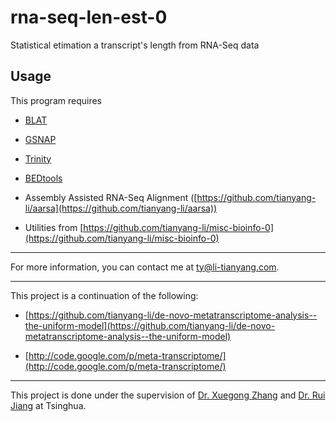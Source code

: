 # rna-seq-len-est-0

Statistical etimation a transcript's length from RNA-Seq data

## Usage

This program requires 

* [BLAT](http://genome.ucsc.edu/FAQ/FAQblat.html)

* [GSNAP](http://research-pub.gene.com/gmap/)

* [Trinity](http://trinityrnaseq.sourceforge.net/)

* [BEDtools](http://code.google.com/p/bedtools/) 

* Assembly Assisted RNA-Seq Alignment ([https://github.com/tianyang-li/aarsa](https://github.com/tianyang-li/aarsa))

* Utilities from [https://github.com/tianyang-li/misc-bioinfo-0](https://github.com/tianyang-li/misc-bioinfo-0)

***

For more information, you can contact me at [ty@li-tianyang.com](mailto:ty@li-tianyang.com).

***

This project is a continuation of the following:

* [https://github.com/tianyang-li/de-novo-metatranscriptome-analysis--the-uniform-model](https://github.com/tianyang-li/de-novo-metatranscriptome-analysis--the-uniform-model)

* [http://code.google.com/p/meta-transcriptome/](http://code.google.com/p/meta-transcriptome/)

***

This project is done under the supervision of [Dr. Xuegong Zhang](http://bioinfo.au.tsinghua.edu.cn/member/xzhang/XZhang_English.htm) and [Dr. Rui Jiang](http://bioinfo.au.tsinghua.edu.cn/member/ruijiang/english/index.html) at Tsinghua.

